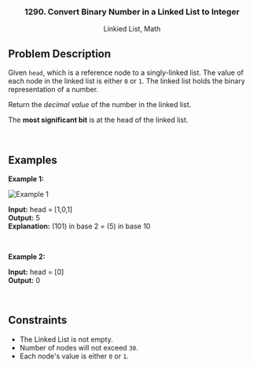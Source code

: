 <p align="center">

  <h3 align="center">1290. Convert Binary Number in a Linked List to Integer</h3>

  <p align="center">
    Linkied List, Math
    <br>
  </p>
</p>

## Problem Description

Given `head`, which is a reference node to a singly-linked list. The value of each node in the linked list is either `0` or `1`. The linked list holds the binary representation of a number.

Return the _decimal value_ of the number in the linked list.

The **most significant bit** is at the head of the linked list.

&nbsp;

## Examples

**Example 1:**

![Example 1](https://assets.leetcode.com/uploads/2019/12/05/graph-1.png)

**Input:** head = [1,0,1]  
**Output:** 5  
**Explanation:** (101) in base 2 = (5) in base 10

&nbsp;

**Example 2:**

**Input:** head = [0]  
**Output:** 0

&nbsp;

## Constraints

- The Linked List is not empty.
- Number of nodes will not exceed `30`.
- Each node's value is either `0` or `1`.
